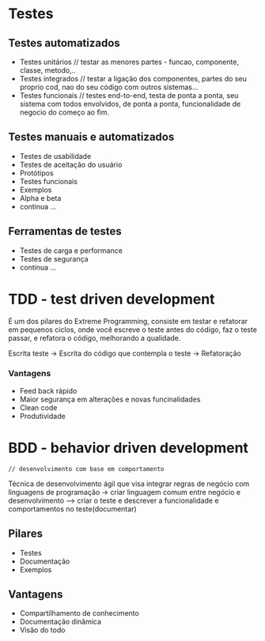 # Testes

## Testes automatizados

* Testes unitários  // testar as menores partes - funcao, componente, classe, metodo,..
* Testes integrados // testar a ligação dos componentes, partes do seu proprio cod, 
    nao do seu código com outros sistemas...
* Testes funcionais // testes end-to-end, testa de ponta a ponta, seu sistema com todos
    envolvidos, de ponta a ponta, funcionalidade de negocio do começo ao fim.

## Testes manuais e automatizados

* Testes de usabilidade
* Testes de aceitação do usuário
* Protótipos
* Testes funcionais
* Exemplos
* Alpha e beta
* continua ... 

## Ferramentas de testes

* Testes de carga e performance
* Testes de segurança
* continua ... 

# TDD - test driven development

É um dos pilares do Extreme Programming, consiste em testar e refatorar em
 pequenos ciclos, onde você escreve o teste antes do código, faz o teste 
 passar, e refatora o código, melhorando a qualidade.

Escrita teste -> Escrita do código que contempla o teste -> Refatoração

### Vantagens

* Feed back rápido
* Maior segurança em alterações e novas funcinalidades
* Clean code
* Produtividade

# BDD - behavior driven development
    // desenvolvimento com base em comportamento
Técnica de desenvolvimento ágil que visa integrar regras de negócio com 
 linguagens de programação
-> criar linguagem comum entre negócio e desenvolvimento
--> criar o teste e descrever a funcionalidade e comportamentos no teste(documentar)

## Pilares

* Testes
* Documentação
* Exemplos

## Vantagens

* Compartilhamento de conhecimento
* Documentação dinâmica
* Visão do todo


